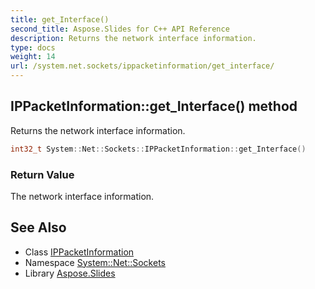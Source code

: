 ```yaml
---
title: get_Interface()
second_title: Aspose.Slides for C++ API Reference
description: Returns the network interface information.
type: docs
weight: 14
url: /system.net.sockets/ippacketinformation/get_interface/
---
```

## IPPacketInformation::get_Interface() method


Returns the network interface information.

```cpp
int32_t System::Net::Sockets::IPPacketInformation::get_Interface()
```


### Return Value

The network interface information.

## See Also

* Class [IPPacketInformation](../)
* Namespace [System::Net::Sockets](../../)
* Library [Aspose.Slides](../../../)